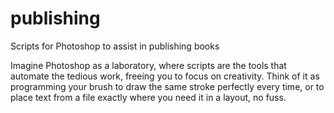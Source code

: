 # publishing
Scripts for Photoshop to assist in publishing books

Imagine Photoshop as a laboratory, where scripts are the tools that automate the tedious work, freeing you to focus on creativity. Think of it as programming your brush to draw the same stroke perfectly every time, or to place text from a file exactly where you need it in a layout, no fuss.  
